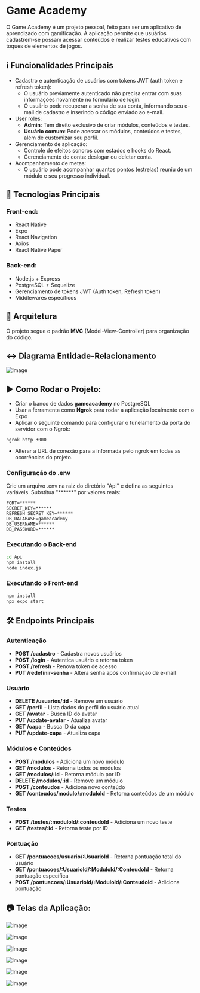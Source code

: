 # Game Academy

O Game Academy é um projeto pessoal, feito para ser um aplicativo de aprendizado com gamificação. A aplicação permite que usuários cadastrem-se possam acessar conteúdos e realizar testes educativos com toques de elementos de jogos.

## ℹ️ Funcionalidades Principais

- Cadastro e autenticação de usuários com tokens JWT (auth token e refresh token):
  - O usuário previamente autenticado não precisa entrar com suas informações novamente no formulário de login.
  - O usuário pode recuperar a senha de sua conta, informando seu e-mail de cadastro e inserindo o código enviado ao e-mail.
- User roles:
  - **Admin**: Tem direito exclusivo de criar módulos, conteúdos e testes.
  - **Usuário comum**: Pode acessar os módulos, conteúdos e testes, além de customizar seu perfil.
- Gerenciamento de aplicação:
  - Controle de efeitos sonoros com estados e hooks do React.
  - Gerenciamento de conta: deslogar ou deletar conta.
- Acompanhamento de metas:
  - O usuário pode acompanhar quantos pontos (estrelas) reuniu de um módulo e seu progresso individual.

## 🚀 Tecnologias Principais

### Front-end:
- React Native
- Expo
- React Navigation
- Axios
- React Native Paper

### Back-end:
- Node.js + Express
- PostgreSQL + Sequelize
- Gerenciamento de tokens JWT (Auth token, Refresh token)
- Middlewares específicos

## 📌 Arquitetura
O projeto segue o padrão **MVC** (Model-View-Controller) para organização do código.

## ↔️ Diagrama Entidade-Relacionamento
![Image](https://github.com/user-attachments/assets/4393ec31-8356-4952-b67b-72c956e749bb)

## ▶️ Como Rodar o Projeto:

- Criar o banco de dados **gameacademy** no PostgreSQL
- Usar a ferramenta como **Ngrok** para rodar a aplicação localmente com o Expo
- Aplicar o seguinte comando para configurar o tunelamento da porta do servidor com o Ngrok:
```
ngrok http 3000
```
- Alterar a URL de conexão para a informada pelo ngrok em todas as ocorrências do projeto.

### Configuração do .env
Crie um arquivo .env na raiz do diretório "Api" e defina as seguintes variáveis. Substitua "******" por valores reais:

```
PORT=******
SECRET_KEY=******
REFRESH_SECRET_KEY=****** 
DB_DATABASE=gameacademy
DB_USERNAME=******
DB_PASSWORD=****** 
```

### Executando o Back-end
```sh
cd Api
npm install
node index.js
```

### Executando o Front-end
```sh
npm install
npx expo start
```

## 🛠️ Endpoints Principais

### Autenticação
- **POST /cadastro** - Cadastra novos usuários
- **POST /login** - Autentica usuário e retorna token
- **POST /refresh** - Renova token de acesso
- **PUT /redefinir-senha** - Altera senha após confirmação de e-mail

### Usuário
- **DELETE /usuarios/:id** - Remove um usuário
- **GET /perfil** - Lista dados do perfil do usuário atual
- **GET /avatar** - Busca ID do avatar
- **PUT /update-avatar** - Atualiza avatar
- **GET /capa** - Busca ID da capa
- **PUT /update-capa** - Atualiza capa

### Módulos e Conteúdos
- **POST /modulos** - Adiciona um novo módulo
- **GET /modulos** - Retorna todos os módulos
- **GET /modulos/:id** - Retorna módulo por ID
- **DELETE /modulos/:id** - Remove um módulo
- **POST /conteudos** - Adiciona novo conteúdo
- **GET /conteudos/modulo/:moduloId** - Retorna conteúdos de um módulo

### Testes
- **POST /testes/:moduloId/:conteudoId** - Adiciona um novo teste
- **GET /testes/:id** - Retorna teste por ID

### Pontuação
- **GET /pontuacoes/usuario/:UsuarioId** - Retorna pontuação total do usuário
- **GET /pontuacoes/:UsuarioId/:ModuloId/:ConteudoId** - Retorna pontuação específica
- **POST /pontuacoes/:UsuarioId/:ModuloId/:ConteudoId** - Adiciona pontuação

## 📷 Telas da Aplicação:

![Image](https://github.com/user-attachments/assets/0385f8b7-241a-461b-8e29-b82cde9268dc)

![Image](https://github.com/user-attachments/assets/dadcbba6-0329-4c17-846a-e12c21b850a9)

![Image](https://github.com/user-attachments/assets/6f51a495-a6ba-4301-ab96-0fe7e99d6cba)

![Image](https://github.com/user-attachments/assets/714661c7-2c01-4867-8eda-83dfe64947c6)

![Image](https://github.com/user-attachments/assets/08774a61-2d41-4eec-9e72-0ea3a74d3737)

![Image](https://github.com/user-attachments/assets/75641528-a0c6-4ef0-8e49-eae596637ce3)
